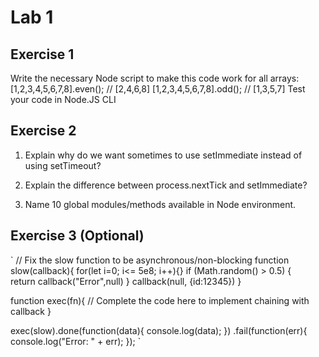 # Lab 1
## Exercise 1
Write the necessary Node script to make this code work for all arrays:
[1,2,3,4,5,6,7,8].even(); // [2,4,6,8]
[1,2,3,4,5,6,7,8].odd(); // [1,3,5,7]
Test your code in Node.JS CLI

## Exercise 2
1. Explain why do we want sometimes to use setImmediate instead of using setTimeout? 

2. Explain the difference between process.nextTick and setImmediate?

3. Name 10 global modules/methods available in Node environment.

## Exercise 3 (Optional)
`
// Fix the slow function to be asynchronous/non-blocking
function slow(callback){ 
	for(let i=0; i<= 5e8; i++){}
	if (Math.random() > 0.5) { 	
		return callback("Error",null) 
	} 
	callback(null, {id:12345}) 
} 

function exec(fn){ 
   // Complete the code here to implement chaining with callback
}

exec(slow).done(function(data){ console.log(data); })
	    .fail(function(err){ console.log("Error: " + err); }); 
`



